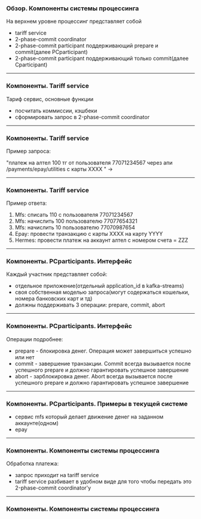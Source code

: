 ### Обзор. Компоненты системы процессинга

На верхнем уровне процессинг представляет собой

- tariff service
- 2-phase-commit coordinator
- 2-phase-commit participant поддерживающий prepare и commit(далее PCparticipant)
- 2-phase-commit participant поддерживающий только commit(далее Cparticipant)

---

### Компоненты. Tariff service

Тариф сервис, основные функции
- посчитать коммиссии, кэшбеки
- сформировать запрос в 2-phase-commit coordinator


---

### Компоненты. Tariff service

Пример запроса:

"платеж на алтел 100 тг от пользователя 77071234567 через апи /payments/epay/utilities с карты XXXX " ->

---

### Компоненты. Tariff service

Пример ответа:

1. Mfs: списать 110 с пользователя 77071234567
2. Mfs: начислить 100 пользователю 77077654321
3. Mfs: начислить 10 пользователю 77070987654
4. Epay: провести транзакцию с карты XXXX на карту YYYY
5. Hermes: провести платеж на аккаунт алтел с номером счета = ZZZ

---

### Компоненты. PCparticipants. Интерфейс

Каждый участник представляет собой:

- отдельное приложение(отдельный application_id в kafka-streams)
- своя собственная моделью запроса(могут содержаться кошельки, номера банковских карт и тд)
- должны поддерживать 3 операции: prepare, commit, abort

---

### Компоненты. PCparticipants. Интерфейс

Операции подробнее:

- prepare - блокировка денег. Операция может завершиться успешно или нет
- commit - завершение транзакции. Commit всегда вызывается после успешного prepare и должно гарантировать успешное завершение
- abort - зарблокировка денег. Abort всегда вызывается после успешного prepare и должно гарантировать успешное завершение

---

### Компоненты. PCparticipants. Примеры в текущей системе

- сервис mfs который делает движение денег на заданном аккаунте(одном)
- epay

---

### Компоненты. Компоненты системы процессинга

Обработка платежа:

- запрос приходит на tariff service
- tariff service разбивает в удобном виде для того чтобы передать это 2-phase-commit coordinator'у

---

### Компоненты. Компоненты системы процессинга

